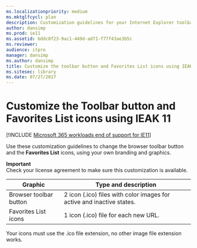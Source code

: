 ```yaml
---
ms.localizationpriority: medium
ms.mktglfcycl: plan
description: Customization guidelines for your Internet Explorer toolbar button and Favorites List icons.
author: dansimp
ms.prod: ie11
ms.assetid: bddc8f23-9ac1-449d-ad71-f77f43ae3b5c
ms.reviewer: 
audience: itpro
manager: dansimp
ms.author: dansimp
title: Customize the toolbar button and Favorites List icons using IEAK 11 (Internet Explorer Administration Kit 11 for IT Pros)
ms.sitesec: library
ms.date: 07/27/2017
---
```



# Customize the Toolbar button and Favorites List icons using IEAK 11

[!INCLUDE [Microsoft 365 workloads end of support for IE11](../includes/microsoft-365-ie-end-of-support.md)]

Use these customization guidelines to change the browser toolbar button and the **Favorites List** icons, using your own branding and graphics.

**Important**<br>Check your license agreement to make sure this customization is available.

|Graphic                |Type and description                                                  | 
|-----------------------|----------------------------------------------------------------------|
|Browser toolbar button |2 icon (.ico) files with color images for active and inactive states. | 
|Favorites List icons   |1 icon (.ico) file for each new URL. |

Your icons must use the .ico file extension, no other image file extension works.

